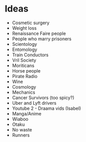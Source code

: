 Ideas
=======
* Cosmetic surgery 
* Weight loss
* Renaissance Faire people
* People who marry prisoners
* Scientology
* Entomology
* Train Conductors
* Vril Society
* Moriticans
* Horse people
* Pirate Radio
* Wine
* Cosmology
* Mechanics
* Cancer Survivors (too spicy?)
* Uber and Lyft drivers
* Youtube 2 - Draama vids (Isabel)
* Manga/Anime
* Wiaboo
* Otaku
* No waste
* Runners
